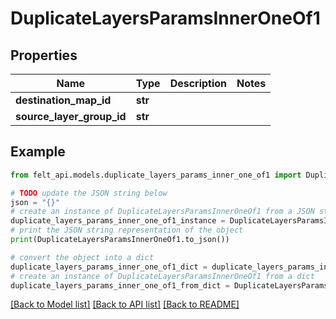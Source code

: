 # DuplicateLayersParamsInnerOneOf1


## Properties

Name | Type | Description | Notes
------------ | ------------- | ------------- | -------------
**destination_map_id** | **str** |  | 
**source_layer_group_id** | **str** |  | 

## Example

```python
from felt_api.models.duplicate_layers_params_inner_one_of1 import DuplicateLayersParamsInnerOneOf1

# TODO update the JSON string below
json = "{}"
# create an instance of DuplicateLayersParamsInnerOneOf1 from a JSON string
duplicate_layers_params_inner_one_of1_instance = DuplicateLayersParamsInnerOneOf1.from_json(json)
# print the JSON string representation of the object
print(DuplicateLayersParamsInnerOneOf1.to_json())

# convert the object into a dict
duplicate_layers_params_inner_one_of1_dict = duplicate_layers_params_inner_one_of1_instance.to_dict()
# create an instance of DuplicateLayersParamsInnerOneOf1 from a dict
duplicate_layers_params_inner_one_of1_from_dict = DuplicateLayersParamsInnerOneOf1.from_dict(duplicate_layers_params_inner_one_of1_dict)
```
[[Back to Model list]](../README.md#documentation-for-models) [[Back to API list]](../README.md#documentation-for-api-endpoints) [[Back to README]](../README.md)



